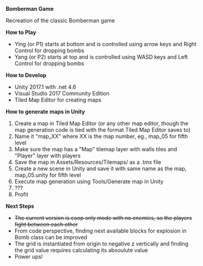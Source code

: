 **Bomberman Game**

Recreation of the classic Bomberman game

**How to Play**

* Ying (or P1) starts at bottom and is controlled using arrow keys and Right Control for dropping bombs
* Yang (or P2) starts at top and is controlled using WASD keys and Left Control for dropping bombs

**How to Develop**

* Unity 2017.1 with .net 4.6
* Visual Studio 2017 Community Edition
* Tiled Map Editor for creating maps

**How to generate maps in Unity**

1. Create a map in Tiled Map Editor (or any other map editor, though the map generation code is tied with the format Tiled Map Editor saves to)
2. Name it "map_XX" where XX is the map number, eg., map_05 for fifth level
3. Make sure the map has a "Map" tilemap layer with walls tiles and "Player" layer with players
4. Save the map in Assets/Resources/Tilemaps/ as a .tmx file
5. Create a new scene in Unity and save it with same name as the map, map_05.unity for fifth level
6. Execute map generation using Tools/Generate map in Unity
7. ???
8. Profit

**Next Steps**

* ~~The current version is coop only mode with no enemies, so the players fight between each other~~
* From code perspective, finding next available blocks for explosion in Bomb class can be improved
* The grid is instantiated from origin to negative z vertically and finding the grid value requires calculating its absoulute value
* Power ups!